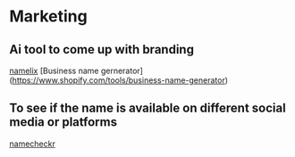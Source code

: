 # Marketing


## Ai tool to come up with branding
[namelix](https://namelix.com/)
[Business name gernerator] (https://www.shopify.com/tools/business-name-generator)

## To see if the name is available on different social media or platforms
[namecheckr](https://www.namecheckr.com/)
